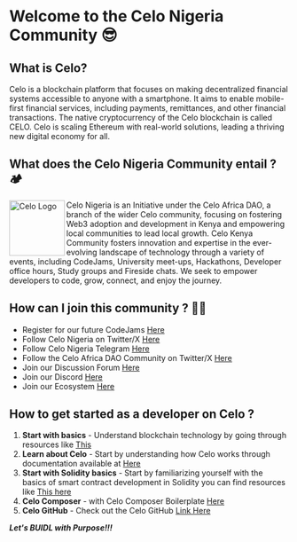 # Welcome to the Celo Nigeria Community :sunglasses:

## What is Celo?

Celo is a blockchain platform that focuses on making decentralized financial systems accessible to anyone with a smartphone. It aims to enable mobile-first financial services, including payments, remittances, and other financial transactions. The native cryptocurrency of the Celo blockchain is called CELO. Celo is scaling Ethereum with real-world solutions, leading a thriving new digital economy for all.

## What does the Celo Nigeria Community entail ? 🏕

 <img align="left" width="100" height="100" alt="Celo Logo" src="https://avatars.githubusercontent.com/u/109409532?s=400&u=e246906b220f7e7a3a3bc3dc5f62fd6d30392000&v=4">

Celo Nigeria  is an Initiative under the Celo Africa DAO, a branch of the wider Celo community, focusing on fostering Web3 adoption and development in Kenya and empowering local communities to lead local growth.
Celo Kenya Community fosters innovation and expertise in the ever-evolving landscape of technology through a variety of events, including CodeJams, University meet-ups, Hackathons, Developer office hours, Study groups and Fireside chats.
We seek to empower developers to code, grow, connect, and enjoy the journey.

## How can I join this community ? 🚀🔥

- Register for our future CodeJams [Here](https://lu.ma/s3qzobux)
- Follow Celo Nigeria on Twitter/X [Here](https://x.com/celonigeria?s=21&t=GcgWBsAbcIe78S7wMmleBg)
- Follow Celo Nigeria Telegram [Here](https://t.me/celonigeriadevelopers)
- Follow the Celo Africa DAO Community on Twitter/X  [Here](https://twitter.com/CeloAfricaDao)
- Join our Discussion Forum  [Here](https://forum.celo.org/)
- Join our Discord [Here](https://discord.com/invite/celo)
- Join our Ecosystem [Here](https://docs.celo.org/community/grant-playbook)

## How to get started as a developer on Celo ?

1. **Start with basics** - Understand blockchain technology by going through resources like [This](https://docs.soliditylang.org/en/v0.8.24/)
2. **Learn about Celo** - Start by understanding how Celo works through documentation available at [Here](https://docs.celo.org/)
3. **Start with Solidity basics** - Start by familiarizing yourself with the  basics of smart contract development in Solidity you can find resources like [This here](https://solidity-by-example.org/)
4. **Celo Composer** - with Celo Composer Boilerplate [Here](https://github.com/celo-org/celo-composer)
5. **Celo GitHub** - Check out the Celo GitHub [Link Here](https://github.com/celo-org)

_**Let's BUIDL with Purpose!!!**_
